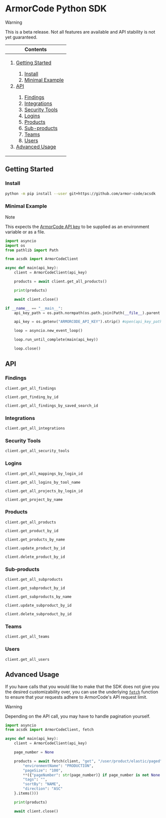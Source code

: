 <!-- <img height="128px" width="128px" align="right" /> -->

# ArmorCode Python SDK

> [!WARNING]
> This is a beta release. Not all features are available and API stability is not yet guaranteed.

<table>
    <thead>
        <tr>
            <th align="center"><strong>Contents</strong></th>
        </tr>
    </thead>
    <tbody>
        <tr>
            <td>
                <ol>
                    <li><a href="#getting-started">Getting Started</a></li>
                    <ol>
                        <li><a href="#install">Install</a></li>
                        <li><a href="#minimal-example">Minimal Example</a></li>
                    </ol>
                    <li><a href="#api">API</a></li>
                    <ol>
                        <li><a href="#findings">Findings</a></li>
                        <li><a href="#integrations">Integrations</a></li>
                        <li><a href="#security-tools">Security Tools</a></li>
                        <li><a href="#logins">Logins</a></li>
                        <li><a href="#products">Products</a></li>
                        <li><a href="#sub-products">Sub-products</a></li>
                        <li><a href="#teams">Teams</a></li>
                        <li><a href="#users">Users</a></li>
                    </ol>
                    <li><a href="#advanced-usage">Advanced Usage</a></li>
                </ol>
            </td>
        </tr>
    </tbody>
</table>

## Getting Started

### Install

```sh
python -m pip install --user git+https://github.com/armor-code/acsdk
```

### Minimal Example

> [!Note]
> This expects the [ArmorCode API key](https://support.armorcode.com/hc/en-us/articles/19447589108499-Generating-ArmorCode-API-Key) to be supplied as an environment variable or as a file.

```python
import asyncio
import os
from pathlib import Path

from acsdk import ArmorCodeClient

async def main(api_key):
    client = ArmorCodeClient(api_key)

    products = await client.get_all_products()

    print(products)

    await client.close()

if __name__ == "__main__":
    api_key_path = os.path.normpath(os.path.join(Path(__file__).parent.absolute(), "ArmorCode_API_key.txt"))

    api_key = os.getenv("ARMORCODE_API_KEY").strip() #open(api_key_path, "r").read().strip()

    loop = asyncio.new_event_loop()

    loop.run_until_complete(main(api_key))

    loop.close()
```

## API

### Findings

`client.get_all_findings`

`client.get_finding_by_id`

`client.get_all_findings_by_saved_search_id`

### Integrations

`client.get_all_integrations`

### Security Tools

`client.get_all_security_tools`

### Logins

`client.get_all_mappings_by_login_id`

`client.get_all_logins_by_tool_name`

`client.get_all_projects_by_login_id`

`client.get_project_by_name`

<!-- `client.create_login` -->

### Products

`client.get_all_products`

`client.get_product_by_id`

`client.get_products_by_name`

`client.update_product_by_id`

<!-- client.create_product -->

`client.delete_product_by_id`

### Sub-products

`client.get_all_subproducts`

`client.get_subproduct_by_id`

`client.get_subproducts_by_name`

`client.update_subproduct_by_id`

<!-- `client.create_subproduct` -->

`client.delete_subproduct_by_id`

### Teams

`client.get_all_teams`

### Users

`client.get_all_users`

## Advanced Usage

If you have calls that you would like to make that the SDK does not give you the desired customizability over, you can use the underlying [`fetch`](/acsdk/util/fetch_without_logging.py) function to ensure that your requests adhere to ArmorCode's API request limit.

> [!WARNING]
> Depending on the API call, you may have to handle pagination yourself.

```python
import asyncio
from acsdk import ArmorCodeClient, fetch

async def main(api_key):
    client = ArmorCodeClient(api_key)

    page_number = None

    products = await fetch(client, "get", "/user/product/elastic/paged", params=list({
        "environmentName": "PRODUCTION",
        "pageSize": "100",
        **({"pageNumber": str(page_number)} if page_number is not None else {}),
        "tags": "",
        "sortBy": "NAME",
        "direction": "ASC"
    }.items()))

    print(products)

    await client.close()
```
